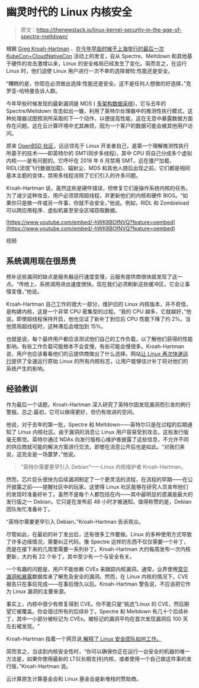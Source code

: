 # 幽灵时代的 Linux 内核安全

> 原文：<https://thenewstack.io/linux-kernel-security-in-the-age-of-spectre-meltdown/>

根据 [Greg Kroah-Hartman](https://github.com/gregkh) 、[在今年早些时候于上海举行的最后一次](https://github.com/gregkh/presentation-spectre) [KubeCon+CloudNativeCon](https://www.lfasiallc.com/events/kubecon-cloudnativecon-china-2019/) 活动上的发言，自从 Spectre、Meltdown 和其他基于硬件的攻击激增以来，Linux 的安全格局已经发生了变化。简而言之，在运行 Linux 时，他们迫使 Linux 用户进行一次不幸的选择冒险:性能还是安全。

“糟糕的是，你现在必须做出选择:性能还是安全。这不是任何人想做的好选择，”克罗亚-哈特曼告诉人群。

今年早些时候发现的最新漏洞是 MDS ( [多架构数据采样](https://www.kernel.org/doc/html/latest/admin-guide/hw-vuln/mds.html))，它与去年的 Spectre/Meltdown 攻击如出一辙，利用了英特尔处理器中的推测性执行模式。这种处理器试图预测所采取的下一个动作，以便提高性能，这在无意中暴露数据方面存在问题。这在云计算环境中尤其麻烦，因为一个客户的数据可能会被其他用户访问。

原来 [OpenBSD 社区](https://www.openbsd.org/)，远远领先于 Linux 开发者自己，是第一个理解推测性执行所基于的技术——即英特尔的 SMT(同步多线程)，其中 CPU 将自己分成多个虚拟内核——是有问题的。它呼吁在 2018 年 6 月禁用 SMT，远在僵尸加载、RIDL(流氓飞行数据加载)、辐射尘、MDS 和其他人随后出现之前。它们都是相同基本主题的变体，禁用多线程消除了它们引入的许多问题。

Kroah-Hartman 说，虽然这些是硬件错误，但修复它们是操作系统内核的任务。为了减少这种攻击，用户必须禁用超线程，并更新他们的内核和硬件 BIOS。“如果你只是做一件或另一件事，你就不会安全，”他说。例如，RIDL 和 Zombieload 可以跨应用程序、虚拟机甚至安全区域窃取数据。

[https://www.youtube.com/embed/-hWK8BOfNVQ?feature=oembed](https://www.youtube.com/embed/-hWK8BOfNVQ?feature=oembed)

视频

## 系统调用现在很昂贵

修补这些漏洞的缺点是服务器运行速度变慢，云服务提供商很快就发现了这一点。“传统上，系统调用进出速度很快。现在我们必须刷新这些缓冲区。它会让事情变慢，”他说。

Kroah-Hartman 自己工作的很大一部分，维护旧的 Linux 内核版本，并不奇怪，是构建内核，这是一个非常 CPU 密集型的过程。“我的 CPU 越多，它就越好，”他说。即使超线程保持开启，他也见证了新补丁到位后 CPU 性能下降了约 2%。当他禁用超线程时，这种滞后会增加到 15%。

也就是说，每个最终用户都应该测试他们自己的工作负载，以了解他们获得的性能影响。有些工作负载可能根本不会变慢，有些可能会慢很多。Kroah-Hartman 说，用户也应该看看他们的云提供商做出了什么选择。网站[让 Linux 再次快速运行](https://make-linux-fast-again.com/)提供了全速运行原始 Linux 的所有内核标志，让用户能够估计补丁将对他们的系统产生的影响。

## 经验教训

作为最后一个话题，Kroah-Hartman 深入研究了英特尔因发现漏洞而引发的例行警报。总之:最初，它可以做得更好，但仍有改进的空间。

他说，对于去年的第一批，Spectre 和 Meltdown——英特尔只是在过程的后期通知了 Linux 内核社区。由于漏洞的消息让 Linux 用户容易受到攻击，这些发行版毫无察觉。英特尔通过 NDAs 向发行版核心维护者披露了这些信息，不允许不同的供应商就可能的解决方案进行交流，即使在消息公开后也是如此。“对我们来说，这完全是一场噩梦，”他说。

> “英特尔需要更早引入 Debian”——Linux 内核维护者 Kroah-Hartman。

然而，芯片巨头很快为后续漏洞制定了一个更灵活的流程，在流程的早期——在公开披露之前——提醒社区中的玩家。这使得 Linux 社区能够在研究人员宣布他们的发现时准备好补丁。虽然不是每个人都包括在内——其中最明显的遗漏是最大的发行版之一 Debian，它只是在发布前 48 小时才被通知。值得称赞的是，Debian 团队匆忙准备补丁。

“英特尔需要更早引入 Debian，”Kroah-Hartman 告诉观众。

尽管如此，在最初的补丁发出后，还有很多工作要做。Linux 的多种使用方式导致了许多边缘情况，需要纠正代码。像 Spectre 这样的东西不仅仅需要一个补丁，而是在接下来的几周里需要一系列补丁。Kroah-Hartman 大约每周发布一次内核更新，大约有 22 个补丁。其中至少有一个与安全有关。

一个有趣的问题是，用户不能依赖 CVEs 来跟踪内核漏洞。通常，业界使用[常见漏洞和暴露](https://www.cvedetails.com/cve-help.php)数据库来了解危及安全的漏洞。然而，在 Linux 内核的情况下，CVE 报告只在事后完成——在事后很久以后。Kroah-Hartman 警告说，不应该把它作为 Linux 漏洞的主要来源。

事实上，内核中很少有修复得到 CVE。你不能只是“挑选”Linux 的 CVE，然后期望它被覆盖。你会错过所有的后续补丁。Spectre 和 Meltdown 有几十个后续补丁，其中一小部分被标记为 CVEs。被标记的漏洞平均在首次发现漏洞后 100 天左右被发现。"

Kroah-Hartman 指着一个网页说,[解释了 Linux 安全团队如何工作。](http://kroah.com/log/blog/2018/02/05/linux-kernel-release-model/)

简而言之，当谈到内核安全性时，“你可以确保你正在运行一台安全的机器的唯一方法是，如果你使用最新的 LTS[长期支持]内核，或者使用一个自己做这件事的发行版，”Kroah-Hartman 说。

云计算原生计算基金会和 Linux 基金会是新堆栈的赞助商。

<svg xmlns:xlink="http://www.w3.org/1999/xlink" viewBox="0 0 68 31" version="1.1"><title>Group</title> <desc>Created with Sketch.</desc></svg>